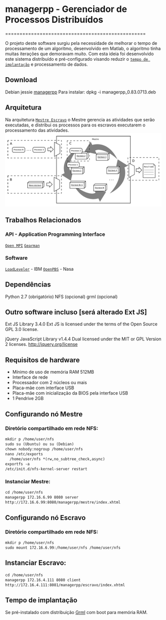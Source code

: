 # managerpp - Gerenciador de Processos Distribuídos
=================================================

O projeto deste software surgiu pela necessidade de melhorar o tempo de 
processamento de um algoritmo, desenvolvido em Matlab, o algoritmo tinha muitas 
iterações que demoravam muito. Com esta ideia foi desenvolvido este sistema distribuído e
pré-configurado visando reduzir o [`tempo de implantação`](https://github.com/renedet/managerpp#tempo-de-implantação) e processamento de dados.

## Download
Debian jessie [managerpp](https://github.com/renedet/managerpp/blob/master/debian/bin/jessie/managerpp_0.83.0713.deb)
  Para instalar:
    dpkg -i managerpp_0.83.0713.deb

## Arquitetura

Na arquitetura [`Mestre Escravo`](http://charm.cs.uiuc.edu/research/masterSlave)
o Mestre gerencia as atividades que serão executadas, e distribui os 
processos para os escravos executarem o processamento das atividades.
![`Diagrama Mestre Escravo do managerpp`](https://raw.githubusercontent.com/renedet/managerpp/master/imagens/mestre_escravo.png)

## Trabalhos Relacionados

### API - Application Programming Interface
[`Open MPI`](https://www.open-mpi.org/)
[`Gearman`](http://gearman.org/)

### Software
[`LoadLeveler`](http://www-03.ibm.com/systems/power/software/loadleveler/) - IBM
[`OpenPBS`](http://www.mcs.anl.gov/research/projects/openpbs/) - Nasa

## Dependências

Python 2.7 (obrigatório)
NFS (opcional)
grml (opcional)

## Outro software incluso [será alterado Ext JS]

Ext JS Library 3.4.0
  Ext JS is licensed under the terms of the Open Source GPL 3.0 license. 

jQuery JavaScript Library v1.4.4
  Dual licensed under the MIT or GPL Version 2 licenses.
  http://jquery.org/license

## Requisitos de hardware

* Mínimo de uso de memória RAM 512MB
* Interface de rede
* Processador com 2 núcleos ou mais
* Placa-mãe com interface USB
* Placa-mãe com inicialização da BIOS pela interface USB
* 1 Pendrive 2GB

## Configurando nó Mestre

### Diretório compartilhado em rede NFS:
    mkdir p /home/user/nfs
    sudo su (Ubuntu) ou su (Debian)
    chown nobody:nogroup /home/user/nfs
    nano /etc/exports
      /home/user/nfs *(rw,no_subtree_check,async)
    exportfs -a
    /etc/init.d/nfs-kernel-server restart

### Instanciar Mestre:
    cd /home/user/nfs
    managerpp 172.16.6.99 8080 server
    http://172.16.6.99:8080/managerpp/mestre/index.xhtml

## Configurando nó Escravo
### Diretório compartilhado em rede NFS:
    mkdir p /home/user/nfs
    sudo mount 172.16.6.99:/home/user/nfs /home/user/nfs
## Instanciar Escravo:
    cd /home/user/nfs
    managerpp 172.16.4.111 8080 client
    http://172.16.4.111:8081/managerpp/escravo/index.xhtml


## Tempo de implantação

Se pré-instalado com distribuição [Grml](https://grml.org/) com boot para memória RAM.
